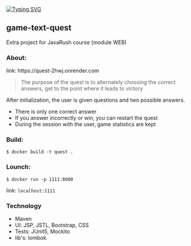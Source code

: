 [![Typing SVG](https://readme-typing-svg.herokuapp.com?font=Fira+Code&pause=1000&width=435&lines=Apocalypse)](https://git.io/typing-svg)

<h2><a>game-text-quest</a></h2>

Extra project for JavaRush course (module WEB)

<h3><a>About: </a></h3>
link: https://quest-2hwj.onrender.com

> The purpose of the quest is to alternately choosing the correct answers,
> get to the point where it leads to victory

After initialization, the user is given questions and two possible answers.
* There is only one correct answer
* If you answer incorrectly or win, you can restart the quest
* During the session with the user, game statistics are kept

<h3><a>Build: </a></h3>

```$ docker build -t quest .```

<h3 ><a>Lounch:</a></h3>

```$ docker run -p 1111:8080```

link: ```localhost:1111```

<h3><a>Technology</a></h3>

- Maven
- UI: JSP, JSTL, Bootstrap, CSS
- Tests: JUnit5, Mockito
- lib's: lombok
